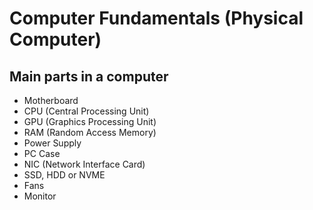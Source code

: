 # Computer Fundamentals (Physical Computer)

## Main parts in a computer

- Motherboard
- CPU (Central Processing Unit)
- GPU (Graphics Processing Unit)
- RAM (Random Access Memory)
- Power Supply
- PC Case
- NIC (Network Interface Card)
- SSD, HDD or NVME
- Fans
- Monitor
